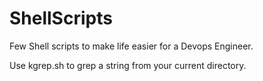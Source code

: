 # ShellScripts

Few Shell scripts to make life easier for a Devops Engineer.

Use kgrep.sh to grep a string from your current directory.
